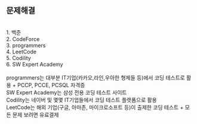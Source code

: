 ## 문제해결
</br>
1. 백준</br>
2. CodeForce</br>
3. programmers</br>
4. LeetCode</br>
5. Codility</br>
6. SW Expert Academy
</br></br>
programmers는 대부분 IT기업(카카오,라인,우아한 형제들 등)에서 코딩 테스트로 활용 + PCCP, PCCE, PCSQL 자격증
</br>
SW Expert Academy는 삼성 전용 코딩 테스트 사이트
</br>
Codility는 네이버 및 몇몇 IT기업들에서 코딩 테스트 플랫폼으로 활용
</br>
LeetCode는 해외 기업(구글, 아마존, 마이크로소프트 등)이 출제한 코딩 테스트 + 모든 문제 보려면 유료결제
